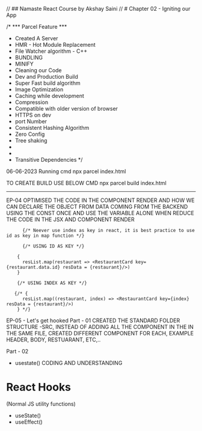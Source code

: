 // ## Namaste React Course by Akshay Saini
// # Chapter 02 - Igniting our App

/*
 *** Parcel Feature ***
 * Created A Server
 * HMR - Hot Module Replacement
 * File Watcher algorithm - C++
 * BUNDLING
 * MINIFY
 * Cleaning our Code
 * Dev and Production Build
 * Super Fast build algorithm
 * Image Optimization
 * Caching while development
 * Compression
 * Compatible with older version of browser
 * HTTPS on dev
 * port Number
 * Consistent Hashing Algorithm
 * Zero Config
 * Tree shaking
 *
 *
 * Transitive Dependencies
 */

06-06-2023
Running cmd
npx parcel index.html

TO CREATE BUILD USE BELOW CMD
npx parcel build index.html

-----------
EP-04 
OPTIMISED THE CODE IN THE COMPONENT RENDER AND HOW WE CAN DECLARE THE OBJECT FROM DATA COMING FROM THE BACKEND USING THE CONST ONCE AND USE THE VARIABLE ALONE WHEN REDUCE THE CODE IN THE JSX AND COMPONENT RENDER

  
          {/* Neever use index as key in react, it is best practice to use id as key in map function */}
  
          {/* USING ID AS KEY */}
        
        {
          resList.map(restaurant => <RestaurantCard key={restaurant.data.id} resData = {restaurant}/>)
        }
  
        {/* USING INDEX AS KEY */}
  
       {/* {
          resList.map((restaurant, index) => <RestaurantCard key={index} resData = {restaurant}/>)
        } */}

EP-05 - Let's get hooked
Part - 01
CREATED THE STANDARD FOLDER STRUCTURE -SRC, INSTEAD OF ADDING ALL THE COMPONENT IN THE IN THE SAME FILE, CREATED DIFFERENT COMPONENT FOR EACH, EXAMPLE HEADER, BODY, RESTUARANT, ETC,..

Part - 02

- usestate() CODING AND UNDERSTANDING
# React Hooks
(Normal JS utility functions)
- useState()
- useEffect()
